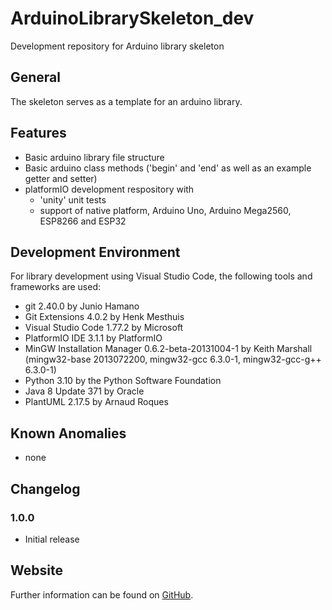 # ArduinoLibrarySkeleton_dev

Development repository for Arduino library skeleton


## General

The skeleton serves as a template for an arduino library.  


## Features

* Basic arduino library file structure
* Basic arduino class methods ('begin' and 'end' as well as an example getter and setter) 
* platformIO development respository with 
  * 'unity' unit tests
  * support of native platform, Arduino Uno, Arduino Mega2560, ESP8266 and ESP32 


## Development Environment

For library development using Visual Studio Code, the following tools and frameworks are used:

* git 2.40.0 by Junio Hamano 
* Git Extensions 4.0.2 by Henk Mesthuis
* Visual Studio Code 1.77.2 by Microsoft
* PlatformIO IDE 3.1.1 by PlatformIO
* MinGW Installation Manager 0.6.2-beta-20131004-1 by Keith Marshall (mingw32-base 2013072200, mingw32-gcc 6.3.0-1, mingw32-gcc-g++ 6.3.0-1)
* Python 3.10 by the Python Software Foundation
* Java 8 Update 371 by Oracle
* PlantUML 2.17.5 by Arnaud Roques


## Known Anomalies

* none


## Changelog

### 1.0.0

* Initial release


## Website

Further information can be found on [GitHub](https://github.com/steftri/ArduinoLibrarySkeleton_dev).

